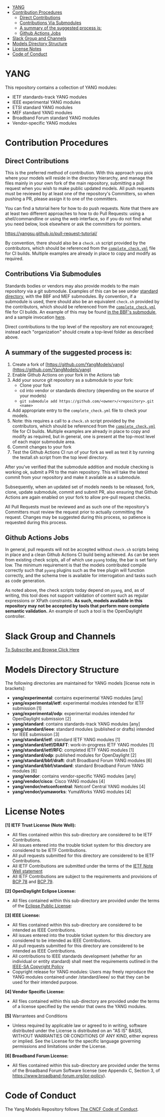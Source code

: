 <!-- START doctoc generated TOC please keep comment here to allow auto update -->
<!-- DON'T EDIT THIS SECTION, INSTEAD RE-RUN doctoc TO UPDATE -->

- [YANG](#yang)
- [Contribution Procedures](#contribution-procedures)
  - [Direct Contributions](#direct-contributions)
  - [Contributions Via Submodules](#contributions-via-submodules)
  - [A summary of the suggested process is:](#a-summary-of-the-suggested-process-is)
  - [Github Actions Jobs](#github-actions-jobs)
- [Slack Group and Channels](#slack-group-and-channels)
- [Models Directory Structure](#models-directory-structure)
- [License Notes](#license-notes)
- [Code of Conduct](#code-of-conduct)

<!-- END doctoc generated TOC please keep comment here to allow auto update -->

YANG
=====

This repository contains a collection of YANG modules:

  * IETF standards-track YANG modules
  * IEEE experimental YANG modules
  * ETSI standard YANG modules
  * MEF standard YANG modules
  * Broadband Forum standard YANG modules
  * Vendor-specific YANG modules

# Contribution Procedures

## Direct Contributions

This is the preferred method of contribution. With this approach you pick where your models will reside in the directory hierarchy, and manage the files mainly in your own fork of the main repository, submitting a pull request when you wish to make public updated models.  All push requests must be reviewed by at least one of the repository's Committers, so when pushing a PR, please assign it to one of the committers.

You can find a tutorial here for how to do push requests. Note that there are at least two different approaches to how to do Pull Requests: using a shell/commandline or using the web interface, so if you do not find what you need below, look elsewhere or ask the committers for pointers.

https://yangsu.github.io/pull-request-tutorial/

By convention, there should also be a `check.sh` script provided by the contributors, which should be referenced from the [`complete_check.yml`](https://github.com/YangModels/yang/blob/main/.github/workflows/complete_check.yml) file for CI builds. Multiple examples are already in place to copy and modify as required.


## Contributions Via Submodules

Standards bodies or vendors may also provide models to the main repository via a git submodule. Examples of this can be see under [standard directory](https://github.com/YangModels/yang/tree/main/standard), with the BBF and MEF submodules. By convention, if a submodule is used, there should also be an equivalent `check.sh` provided by the contributors, which should be referenced from the [`complete_check.yml`](https://github.com/YangModels/yang/blob/main/.github/workflows/complete_check.yml) file for CI builds. An example of this may be found [in the BBF's submodule](https://github.com/BroadbandForum/yang), and a sample invocation [here](https://github.com/YangModels/yang/blob/da0f7f01fdd72cc9f045db16d2e4aa9ef339ac62/.github/workflows/complete_check.yml#L31).

Direct contributions to the top level of the repository are not encouraged; instead each "organization" should create a top-level folder as described above.


## A summary of the suggested process is:

1. Create a fork of [https://github.com/YangModels/yang](https://github.com/YangModels/yang)
1. Enable Github Actions on your fork in the Actions tab
1. Add your source git repository as a submodule to your fork:
    - Clone your fork
    - cd into vendor or standards directory (depending on the source of your models)
    - `git submodule add https://github.com/<owner>/<repository>.git <name>`
1. Add appropriate entry to the `complete_check.yml` file to check your models.
1. Note: this requires a call to a `check.sh` script provided by the contributors, which should be referenced from the [`complete_check.yml`](https://github.com/YangModels/yang/blob/main/.github/workflows/complete_check.yml) file for CI builds. Multiple examples are already in place to copy and modify as required, but in general, one is present at the top-most level of each major submodule area.
1. Commit changes to your fork
1. Test the Github Actions CI run of your fork as well as test it by running the testall.sh script from the top level directory.
 
After you've verified that the submodule addition and module checking is working ok, submit a PR to the main repository. This will take the latest commit from your repository and make it available as a submodule.

Subsequently, when an updated set of models needs to be released, fork, clone, update submodule, commit and submit PR, also ensuring that Github Actions are again enabled on your fork to allow pre-pull request checks.

All Pull Requests must be reviewed and as such one of the repository's Committers must review the request prior to actually committing the request.  Changes may be suggested during this process, so patience is requested during this process.


## Github Actions Jobs

In general, pull requests will not be accepted without `check.sh` scripts being in place and a clean Github Actions CI build being achieved. As can be seen from existing check scipts, all of which use `pyang` today, the bar is set fairly low. The minimum requirement is that the models contributed compile correctly such that `pyang` plugins such as the tree plugin will function correctly, and the schema tree is available for interrogation and tasks such as code generation.

As noted above, the check scripts today depend on `pyang`, and, as of writing, this tool does not support validation of content such as regular expressions or XPath constraints. **As such, models available in this repository may not be accepted by tools that perform more complete semantic validation.** An example of such a tool is the OpenDaylight controller.

# Slack Group and Channels

[To Subscribe and Browse Click Here](https://yangmodels.slack.com)

# Models Directory Structure

The following directories are maintained for YANG models [license note in brackets]:

- **yang/experimental**: contains experimental YANG modules [any]
- **yang/experimental/ietf**: experimental modules intended for IETF submission [1]
- **yang/experimental/odp**: experimental modules intended for OpenDaylight submission [2]
- **yang/standard**: contains standards-track YANG modules [any]
- **yang/standard/ieee**: standard modules (published or drafts) intended for IEEE submission [3]
- **yang/standard/ietf**: standard IETF YANG modules [1]
- **yang/standard/ietf/DRAFT**: work-in-progress IETF YANG modules [1]
- **yang/standard/ietf/RFC**: completed IETF YANG modules [1]
- **yang/standard/odp**: published modules for OpenDaylight [2]
- **yang/standard/bbf/draft**: draft Broadband Forum YANG modules [6]
- **yang/standard/bbf/standard**: standard Broadband Forum YANG modules [6]
- **yang/vendor**: contains vendor-specific YANG modules [any]
- **yang/vendor/cisco**: Cisco YANG modules [4] 
- **yang/vendor/netconfcentral**: Netconf Central YANG modules [4]
- **yang/vendor/yumaworks**: YumaWorks YANG modules [4]

# License Notes

**[1] IETF Trust License  (Note Well):**

   * All files contained within this sub-directory are considered to be IETF Contributions.
   * All issues entered into the trouble ticket system for this directory are considered to be IETF Contributions.
   * All pull requests submitted for this directory are considered to be IETF Contributions.
   * All IETF Contributions are submitted under the terms of the [IETF Note Well statement](http://www.ietf.org/about/note-well.html)
   * All IETF Contributions are subject to the requirements and provisions of [BCP 78](http://tools.ietf.org/rfc/bcp/bcp78.txt) and [BCP 79](http://tools.ietf.org/rfc/bcp/bcp79.txt).

**[2] OpenDaylight Eclipse License:**

   * All files contained within this sub-directory are provided under the terms of the [Eclipse Public License](https://www.eclipse.org/legal/epl-v10.html):

**[3] IEEE License:**

   * All files contained within this sub-directory are considered to be intended as IEEE Contributions.
   * All issues entered into the trouble ticket system for this directory are considered to be intended as IEEE Contributions.
   * All pull requests submitted for this directory are considered to be intended as IEEE Contributions.
   * All contributions to IEEE standards development (whether for an individual or entity standard) shall meet the requirements outlined in the [IEEE-SA Copyright Policy](https://standards.ieee.org/develop/policies/bylaws/sect6-7.html#7)
   * Copyright release for YANG modules: Users may freely reproduce the YANG modules contained under /standard/ieee/ so that they can be used for their intended purpose.

**[4]  Vendor Specific License:**

  * All files contained within this sub-directory are provided under the terms of a license specified by the vendor that owns the YANG modules.

**[5]** Warrantees and Conditions

  * Unless required by applicable law or agreed to in writing, software distributed under the License is distributed on an "AS IS" BASIS, WITHOUT WARRANTIES OR CONDITIONS OF ANY KIND, either express or implied. See the License for the specific language governing permissions and limitations under the License.

**[6] Broadband Forum License:**

  * All files contained within this sub-directory are provided under the terms of the Broadband Forum Software license (see Appendix C, Section 3, of https://www.broadband-forum.org/ipr-policy).
  
  
# Code of Conduct

The Yang Models Repository follows [The CNCF Code of Conduct](https://github.com/cncf/foundation/blob/master/code-of-conduct.md).


